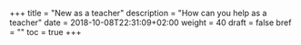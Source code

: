 +++
title = "New as a teacher"
description = "How can you help as a teacher"
date = 2018-10-08T22:31:09+02:00
weight = 40
draft = false
bref = ""
toc = true
+++
